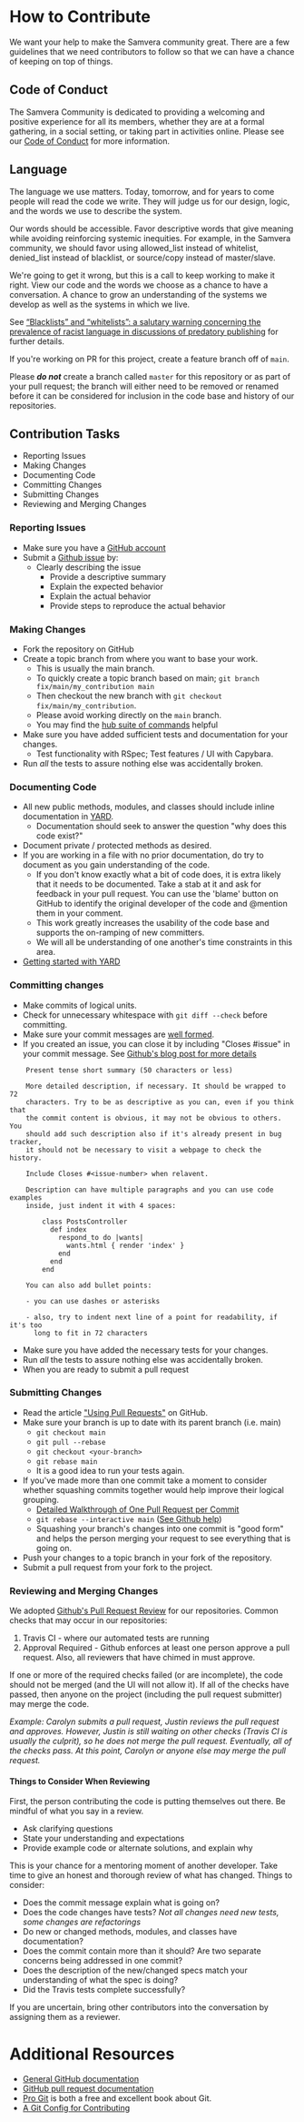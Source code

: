 # How to Contribute

We want your help to make the Samvera community great. There are a few guidelines
that we need contributors to follow so that we can have a chance of
keeping on top of things.

## Code of Conduct

The Samvera Community is dedicated to providing a welcoming and positive
experience for all its members, whether they are at a formal gathering, in
a social setting, or taking part in activities online. Please see our
[Code of Conduct](CODE_OF_CONDUCT.md) for more information.

## Language

The language we use matters. Today, tomorrow, and for years to come
people will read the code we write. They will judge us for our
design, logic, and the words we use to describe the system.

Our words should be accessible. Favor descriptive words that give
meaning while avoiding reinforcing systemic inequities. For example,
in the Samvera community, we should favor using allowed_list instead
of whitelist, denied_list instead of blacklist, or source/copy
instead of master/slave.

We're going to get it wrong, but this is a call to keep working to
make it right. View our code and the words we choose as a chance to
have a conversation. A chance to grow an understanding of the systems
we develop as well as the systems in which we live.

See [“Blacklists” and “whitelists”: a salutary warning concerning the
prevalence of racist language in discussions of predatory
publishing](https://www.ncbi.nlm.nih.gov/pmc/articles/PMC6148600/) for
further details.

If you're working on PR for this project, create a feature branch off of `main`.

Please **_do not_** create a branch called `master` for this repository or as part of your pull request; the branch will either need to be removed or renamed before it can be considered for inclusion in the code base and history of our repositories.

## Contribution Tasks

- Reporting Issues
- Making Changes
- Documenting Code
- Committing Changes
- Submitting Changes
- Reviewing and Merging Changes

### Reporting Issues

- Make sure you have a [GitHub account](https://github.com/signup/free)
- Submit a [Github issue](https://github.com/samvera/{{library}}/issues/) by:
  - Clearly describing the issue
    - Provide a descriptive summary
    - Explain the expected behavior
    - Explain the actual behavior
    - Provide steps to reproduce the actual behavior

### Making Changes

- Fork the repository on GitHub
- Create a topic branch from where you want to base your work.
  - This is usually the main branch.
  - To quickly create a topic branch based on main; `git branch fix/main/my_contribution main`
  - Then checkout the new branch with `git checkout fix/main/my_contribution`.
  - Please avoid working directly on the `main` branch.
  - You may find the [hub suite of commands](https://github.com/defunkt/hub) helpful
- Make sure you have added sufficient tests and documentation for your changes.
  - Test functionality with RSpec; Test features / UI with Capybara.
- Run _all_ the tests to assure nothing else was accidentally broken.

### Documenting Code

- All new public methods, modules, and classes should include inline documentation in [YARD](http://yardoc.org/).
  - Documentation should seek to answer the question "why does this code exist?"
- Document private / protected methods as desired.
- If you are working in a file with no prior documentation, do try to document as you gain understanding of the code.
  - If you don't know exactly what a bit of code does, it is extra likely that it needs to be documented. Take a stab at it and ask for feedback in your pull request. You can use the 'blame' button on GitHub to identify the original developer of the code and @mention them in your comment.
  - This work greatly increases the usability of the code base and supports the on-ramping of new committers.
  - We will all be understanding of one another's time constraints in this area.
- [Getting started with YARD](http://www.rubydoc.info/gems/yard/file/docs/GettingStarted.md)

### Committing changes

- Make commits of logical units.
- Check for unnecessary whitespace with `git diff --check` before committing.
- Make sure your commit messages are [well formed](http://tbaggery.com/2008/04/19/a-note-about-git-commit-messages.html).
- If you created an issue, you can close it by including "Closes #issue" in your commit message. See [Github's blog post for more details](https://github.com/blog/1386-closing-issues-via-commit-messages)

```
    Present tense short summary (50 characters or less)

    More detailed description, if necessary. It should be wrapped to 72
    characters. Try to be as descriptive as you can, even if you think that
    the commit content is obvious, it may not be obvious to others. You
    should add such description also if it's already present in bug tracker,
    it should not be necessary to visit a webpage to check the history.

    Include Closes #<issue-number> when relavent.

    Description can have multiple paragraphs and you can use code examples
    inside, just indent it with 4 spaces:

        class PostsController
          def index
            respond_to do |wants|
              wants.html { render 'index' }
            end
          end
        end

    You can also add bullet points:

    - you can use dashes or asterisks

    - also, try to indent next line of a point for readability, if it's too
      long to fit in 72 characters
```

- Make sure you have added the necessary tests for your changes.
- Run _all_ the tests to assure nothing else was accidentally broken.
- When you are ready to submit a pull request

### Submitting Changes

- Read the article ["Using Pull Requests"](https://help.github.com/articles/using-pull-requests) on GitHub.
- Make sure your branch is up to date with its parent branch (i.e. main)
  - `git checkout main`
  - `git pull --rebase`
  - `git checkout <your-branch>`
  - `git rebase main`
  - It is a good idea to run your tests again.
- If you've made more than one commit take a moment to consider whether squashing commits together would help improve their logical grouping.
  - [Detailed Walkthrough of One Pull Request per Commit](http://ndlib.github.io/practices/one-commit-per-pull-request/)
  - `git rebase --interactive main` ([See Github help](https://help.github.com/articles/interactive-rebase))
  - Squashing your branch's changes into one commit is "good form" and helps the person merging your request to see everything that is going on.
- Push your changes to a topic branch in your fork of the repository.
- Submit a pull request from your fork to the project.

### Reviewing and Merging Changes

We adopted [Github's Pull Request Review](https://help.github.com/articles/about-pull-request-reviews/) for our repositories.
Common checks that may occur in our repositories:

1. Travis CI - where our automated tests are running
2. Approval Required - Github enforces at least one person approve a pull request. Also, all reviewers that have chimed in must approve.

If one or more of the required checks failed (or are incomplete), the code should not be merged (and the UI will not allow it). If all of the checks have passed, then anyone on the project (including the pull request submitter) may merge the code.

_Example: Carolyn submits a pull request, Justin reviews the pull request and approves. However, Justin is still waiting on other checks (Travis CI is usually the culprit), so he does not merge the pull request. Eventually, all of the checks pass. At this point, Carolyn or anyone else may merge the pull request._

#### Things to Consider When Reviewing

First, the person contributing the code is putting themselves out there. Be mindful of what you say in a review.

- Ask clarifying questions
- State your understanding and expectations
- Provide example code or alternate solutions, and explain why

This is your chance for a mentoring moment of another developer. Take time to give an honest and thorough review of what has changed. Things to consider:

- Does the commit message explain what is going on?
- Does the code changes have tests? _Not all changes need new tests, some changes are refactorings_
- Do new or changed methods, modules, and classes have documentation?
- Does the commit contain more than it should? Are two separate concerns being addressed in one commit?
- Does the description of the new/changed specs match your understanding of what the spec is doing?
- Did the Travis tests complete successfully?

If you are uncertain, bring other contributors into the conversation by assigning them as a reviewer.

# Additional Resources

- [General GitHub documentation](http://help.github.com/)
- [GitHub pull request documentation](https://help.github.com/articles/about-pull-requests/)
- [Pro Git](http://git-scm.com/book) is both a free and excellent book about Git.
- [A Git Config for Contributing](http://ndlib.github.io/practices/my-typical-per-project-git-config/)
